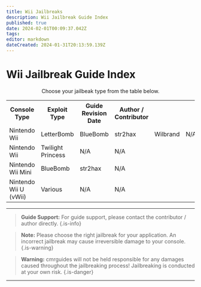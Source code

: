```yaml
---
title: Wii Jailbreaks
description: Wii Jailbreak Guide Index
published: true
date: 2024-02-01T00:09:37.042Z
tags: 
editor: markdown
dateCreated: 2024-01-31T20:13:59.139Z
---
```


# Wii Jailbreak Guide Index
<center>
  <p>Choose your jailbeak type from the table below.</p> 
<table>
  <tr>
    <th>Console Type</th>
    <th>Exploit Type</th>
    <th>Guide Revision Date</th>
    <th>Author / Contributor</th>
  </tr>
  <tr>
    <td>Nintendo Wii</td>
    <td>LetterBomb</td>
    <td>BlueBomb</td>
    <td>str2hax</td>
    <td>Wilbrand</td>
    <td>N/A</td>

  </tr>
  <tr>
    <td>Nintendo Wii</td>
    <td>Twilight Princess</td>
    <td>N/A</td>
    <td>N/A</td>
  </tr>
    <tr>
    <td>Nintendo Wii Mini</td>
    <td>BlueBomb</td>
    <td>str2hax</td>
    <td>N/A</td>
  </tr>
    </tr>
    <tr>
    <td>Nintendo Wii U (vWii)</td>
    <td>Various</td>
    <td>N/A</td>
    <td>N/A</td>
  </tr>
</table>
</center>

---
> <b>Guide Support:</b>
> For guide support, please contact the contributor / author directly. 
{.is-info}

> <b>Note:</b>
> Please choose the right jailbreak for your application. An incorrect jailbreak may cause irreversible damage to your console. 
{.is-warning}

> <b>Warning:</b>
> cmrguides will not be held responsible for any damages caused throughout the jailbreaking process! Jailbreaking is conducted at your own risk. 
{.is-danger}

---






  
  